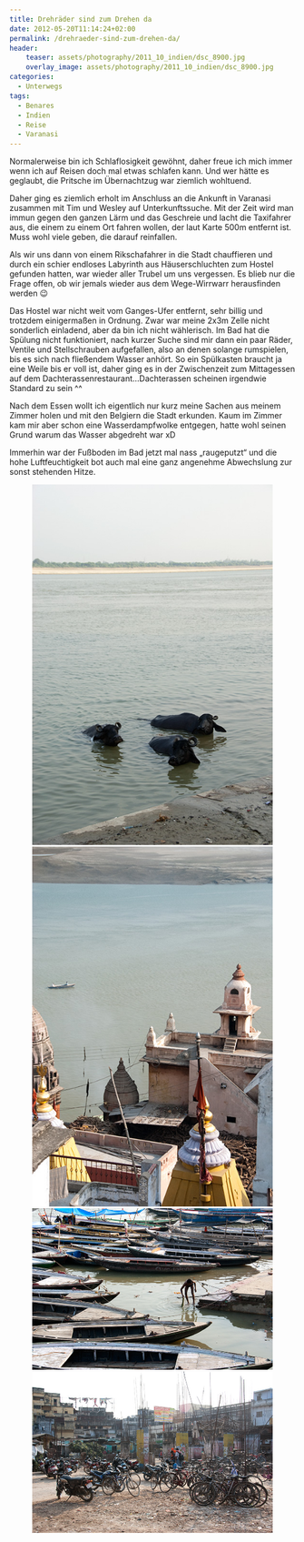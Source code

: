 ```yaml
---
title: Drehräder sind zum Drehen da
date: 2012-05-20T11:14:24+02:00
permalink: /drehraeder-sind-zum-drehen-da/
header:
    teaser: assets/photography/2011_10_indien/dsc_8900.jpg
    overlay_image: assets/photography/2011_10_indien/dsc_8900.jpg
categories:
  - Unterwegs
tags:
  - Benares
  - Indien
  - Reise
  - Varanasi
---
```


Normalerweise bin ich Schlaflosigkeit gewöhnt, daher freue ich mich immer wenn ich auf Reisen doch mal etwas schlafen kann. 
Und wer hätte es geglaubt, die Pritsche im Übernachtzug war ziemlich wohltuend.

Daher ging es ziemlich erholt im Anschluss an die Ankunft in Varanasi zusammen mit Tim und Wesley auf Unterkunftssuche. 
Mit der Zeit wird man immun gegen den ganzen Lärm und das Geschreie und lacht die Taxifahrer aus, die einem zu einem Ort fahren wollen, 
der laut Karte 500m entfernt ist. Muss wohl viele geben, die darauf reinfallen.

Als wir uns dann von einem Rikschafahrer in die Stadt chauffieren und durch ein schier endloses Labyrinth aus 
Häuserschluchten zum Hostel gefunden hatten, war wieder aller Trubel um uns vergessen. Es blieb nur die Frage offen, 
ob wir jemals wieder aus dem Wege-Wirrwarr herausfinden werden 😉

Das Hostel war nicht weit vom Ganges-Ufer entfernt, sehr billig und trotzdem einigermaßen in Ordnung. 
Zwar war meine 2x3m Zelle nicht sonderlich einladend, aber da bin ich nicht wählerisch. 
Im Bad hat die Spülung nicht funktioniert, nach kurzer Suche sind mir dann ein paar Räder, Ventile und Stellschrauben aufgefallen, 
also an denen solange rumspielen, bis es sich nach fließendem Wasser anhört. So ein Spülkasten braucht ja eine Weile bis er voll ist, 
daher ging es in der Zwischenzeit zum Mittagessen auf dem Dachterassenrestaurant…Dachterassen scheinen irgendwie Standard zu sein ^^

Nach dem Essen wollt ich eigentlich nur kurz meine Sachen aus meinem Zimmer holen und mit den Belgiern die Stadt erkunden. 
Kaum im Zimmer kam mir aber schon eine Wasserdampfwolke entgegen, hatte wohl seinen Grund warum das Wasser abgedreht war xD

Immerhin war der Fußboden im Bad jetzt mal nass „raugeputzt“ und die hohe Luftfeuchtigkeit bot auch mal eine ganz 
angenehme Abwechslung zur sonst stehenden Hitze.

<figure class="half"> 
    <a href="/assets/photography/2011_10_indien/dsc_8927.jpg"><img src="/assets/photography/2011_10_indien/dsc_8927.jpg"></a>
    <a href="/assets/photography/2011_10_indien/dsc_8889.jpg"><img src="/assets/photography/2011_10_indien/dsc_8889.jpg"></a>
    <a href="/assets/photography/2011_10_indien/dsc_8900.jpg"><img src="/assets/photography/2011_10_indien/dsc_8900.jpg"></a>
    <a href="/assets/photography/2011_10_indien/dsc_8894.jpg"><img src="/assets/photography/2011_10_indien/dsc_8894.jpg"></a>
</figure>

